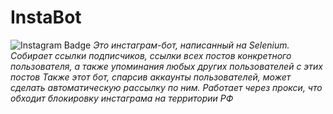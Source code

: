 # InstaBot
![Instagram Badge](https://img.shields.io/badge/Instagram-E4405F?logo=instagram&logoColor=fff&style=for-the-badge)
*Это инстаграм-бот, написанный на Selenium. Собирает ссылки подписчиков, ссылки всех постов конкретного пользователя, а также упоминания любых других пользователей с этих постов
Также этот бот, спарсив аккаунты пользователей, может сделать автоматическую рассылку по ним.
Работает через прокси, что обходит блокировку инстаграма на территории РФ*
